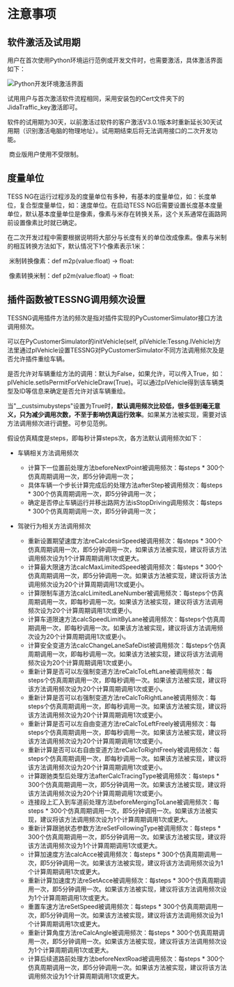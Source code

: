 # 注意事项

## 软件激活及试用期

用户在首次使用Python环境运行范例或开发文件时，也需要激活，具体激活界面如下：

![Python开发环境激活界面](/img/图2Python开发环境激活界面.jpg)

​    试用用户与首次激活软件流程相同，采用安装包的Cert文件夹下的JidaTraffic_key激活即可。

​    软件的试用期为30天，以前激活过软件的客户激活V3.0.1版本时重新延长30天试用期（识别激活电脑的物理地址）。试用期结束后将无法调用接口的二次开发功能。

​    商业版用户使用不受限制。



## 度量单位

TESS NG在运行过程涉及的度量单位有多种，有基本的度量单位，如：长度单位，复合型度量单位，如：速度单位。在启动TESS NG后需要设置长度基本度量单位，默认基本度量单位是像素，像素与米存在转换关系，这个关系通常在画路网前设置像素比时就已确定。

​    在二次开发过程中需要根据说明将大部分与长度有关的单位改成像素。像素与米制的相互转换方法如下，默认情况下1个像素表示1米：

​    米制转换像素：def m2p(value:float) -> float:

​    像素转换米制：def p2m(value:float) -> float:

## 插件函数被TESSNG调用频次设置

TESSNG调用插件方法的频次是指对插件实现的PyCustomerSimulator接口方法调用频次。

可以在PyCustomerSimulator的initVehicle(self, pIVehicle:Tessng.IVehicle)方法里通过pIVehicle设置TESSNG对PyCustomerSimulator不同方法调用频次及是否允许插件重绘车辆。

是否允许对车辆重绘方法的调用：默认为False，如果允许，可以传入True，如：pIVehicle.setIsPermitForVehicleDraw(True)。可以通过pIVehicle得到该车辆类型及ID等信息来确定是否允许对该车辆重绘。

当"__custsimubysteps"设置为True时，**默认调用频次比较低，很多低到毫无意义，只为减少调用次数，不至于影响仿真运行效率**。如果某方法被实现，需要对该方法调用频次进行调整。可参见范例。

假设仿真精度是steps，即每秒计算steps次，各方法默认调用频次如下：

- 车辆相关方法调用频次
  - 计算下一位置前处理方法beforeNextPoint被调用频次：每steps * 300个仿真周期调用一次，即5分钟调用一次；
  - 具体车辆一个步长计算完成后的处理方法afterStep被调用频次：每steps * 300个仿真周期调用一次，即5分钟调用一次；
  - 确定是否停止车辆运行并移出路网方法isStopDriving调用频次：每steps * 300个仿真周期调用一次，即5分钟调用一次；

- 驾驶行为相关方法调用频次
  - 重新设置期望速度方法reCalcdesirSpeed被调用频次：每steps * 300个仿真周期调用一次，即5分钟调用一次，如果该方法被实现，建议将该方法调用频次设为1个计算周期调用1次或更大。
  - 计算最大限速方法calcMaxLimitedSpeed被调用频次：每steps * 300个仿真周期调用一次，即5分钟调用一次。如果该方法被实现，建议将该方法调用频次设为20个计算周期调用1次或更小。
  - 计算限制车道方法calcLimitedLaneNumber被调用频次：每steps个仿真周期调用一次，即每秒调用一次。如果该方法被实现，建议将该方法调用频次设为20个计算周期调用1次或更小。
  - 计算车道限速方法calcSpeedLimitByLane被调用频次：每steps个仿真周期调用一次，即每秒调用一次。如果该方法被实现，建议将该方法调用频次设为20个计算周期调用1次或更小。
  - 计算安全变道方法calcChangeLaneSafeDist被调用频次：每steps个仿真周期调用一次，即每秒调用一次。如果该方法被实现，建议将该方法调用频次设为20个计算周期调用1次或更小。
  - 重新计算是否可以左强制变道方法reCalcToLeftLane被调用频次：每steps个仿真周期调用一次，即每秒调用一次。如果该方法被实现，建议将该方法调用频次设为20个计算周期调用1次或更小。
  - 重新计算是否可以右强制变道方法reCalcToRightLane被调用频次：每steps个仿真周期调用一次，即每秒调用一次。如果该方法被实现，建议将该方法调用频次设为20个计算周期调用1次或更小。
  - 重新计算是否可以左自由变道方法reCalcToLeftFreely被调用频次：每steps个仿真周期调用一次，即每秒调用一次。如果该方法被实现，建议将该方法调用频次设为20个计算周期调用1次或更小。
  - 重新计算是否可以右自由变道方法reCalcToRightFreely被调用频次：每steps个仿真周期调用一次，即每秒调用一次。如果该方法被实现，建议将该方法调用频次设为20个计算周期调用1次或更小。
  - 计算跟驰类型后处理方法afterCalcTracingType被调用频次：每steps * 300个仿真周期调用一次，即5分钟调用一次。如果该方法被实现，建议将该方法调用频次设为20个计算周期调用1次或更小。
  - 连接段上汇入到车道前处理方法beforeMergingToLane被调用频次：每steps * 300个仿真周期调用一次，即5分钟调用一次。如果该方法被实现，建议将该方法调用频次设为1个计算周期调用1次或更大。
  - 重新计算跟驰状态参数方法reSetFollowingType被调用频次：每steps * 300个仿真周期调用一次，即5分钟调用一次。如果该方法被实现，建议将该方法调用频次设为1个计算周期调用1次或更大。
  - 计算加速度方法calcAcce被调用频次：每steps * 300个仿真周期调用一次，即5分钟调用一次。如果该方法被实现，建议将该方法调用频次设为1个计算周期调用1次或更大。
  - 重新计算加速度方法reSetAcce被调用频次：每steps * 300个仿真周期调用一次，即5分钟调用一次。如果该方法被实现，建议将该方法调用频次设为1个计算周期调用1次或更大。
  - 重置车速方法reSetSpeed被调用频次：每steps * 300个仿真周期调用一次，即5分钟调用一次。如果该方法被实现，建议将该方法调用频次设为1个计算周期调用1次或更大。
  - 重新计算角度方法reCalcAngle被调用频次：每steps * 300个仿真周期调用一次，即5分钟调用一次。如果该方法被实现，建议将该方法调用频次设为1个计算周期调用1次或更大。
  - 计算后续道路前处理方法beforeNextRoad被调用频次：每steps * 300个仿真周期调用一次，即5分钟调用一次。如果该方法被实现，建议将该方法调用频次设为1个计算周期调用1次或更大。
  


<!-- ex_nonav -->
